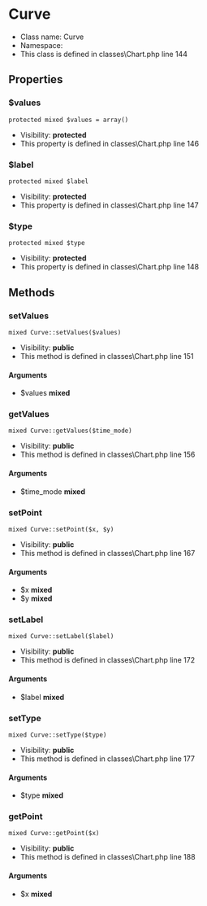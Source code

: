 Curve
===============






* Class name: Curve
* Namespace: 
* This class is defined in classes\Chart.php line 144





Properties
----------


### $values

    protected mixed $values = array()





* Visibility: **protected**
* This property is defined in classes\Chart.php line 146


### $label

    protected mixed $label





* Visibility: **protected**
* This property is defined in classes\Chart.php line 147


### $type

    protected mixed $type





* Visibility: **protected**
* This property is defined in classes\Chart.php line 148


Methods
-------


### setValues

    mixed Curve::setValues($values)





* Visibility: **public**
* This method is defined in classes\Chart.php line 151


#### Arguments
* $values **mixed**



### getValues

    mixed Curve::getValues($time_mode)





* Visibility: **public**
* This method is defined in classes\Chart.php line 156


#### Arguments
* $time_mode **mixed**



### setPoint

    mixed Curve::setPoint($x, $y)





* Visibility: **public**
* This method is defined in classes\Chart.php line 167


#### Arguments
* $x **mixed**
* $y **mixed**



### setLabel

    mixed Curve::setLabel($label)





* Visibility: **public**
* This method is defined in classes\Chart.php line 172


#### Arguments
* $label **mixed**



### setType

    mixed Curve::setType($type)





* Visibility: **public**
* This method is defined in classes\Chart.php line 177


#### Arguments
* $type **mixed**



### getPoint

    mixed Curve::getPoint($x)





* Visibility: **public**
* This method is defined in classes\Chart.php line 188


#### Arguments
* $x **mixed**


